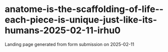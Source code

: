 # anatome-is-the-scaffolding-of-life--each-piece-is-unique-just-like-its-humans-2025-02-11-irhu0
Landing page generated from form submission on 2025-02-11

